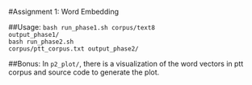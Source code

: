 #Assignment 1: Word Embedding

##Usage:
<code>bash run_phase1.sh corpus/text8 output_phase1/</code></br>
<code>bash run_phase2.sh corpus/ptt_corpus.txt output_phase2/</code>

##Bonus:
In `p2_plot/`, there is a visualization of the word vectors in ptt corpus and source code to generate the plot.